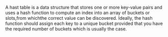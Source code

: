 A hast table is a data structure that stores one or more key-value pairs and uses a hash function to compute an index into an array of buckets or slots,from whichthe correct value can be discovered.
Ideally, the hash function should assign each key to a unique bucket provided that you have the required number of buckets which is usually the case.
